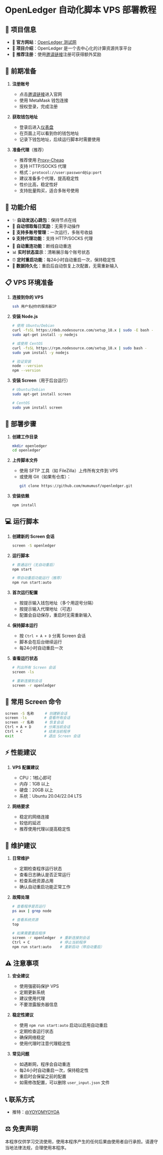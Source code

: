 # OpenLedger 自动化脚本 VPS 部署教程



## 🌟 项目信息

- 🔗 **官方网站**：[OpenLedger 测试网](https://testnet.openledger.xyz/?referral_code=7kbrlkgppu)
- 🎯 **项目介绍**：OpenLedger 是一个去中心化的计算资源共享平台
- 🎁 **推荐注册**：使用[邀请链接](https://testnet.openledger.xyz/?referral_code=7kbrlkgppu)注册可获得额外奖励

## 🎯 前期准备

1. **注册账号**
   - 点击[邀请链接](https://testnet.openledger.xyz/?referral_code=7kbrlkgppu)进入官网
   - 使用 MetaMask 钱包连接
   - 授权登录，完成注册

2. **获取钱包地址**
   - 登录后进入[仪表盘](https://testnet.openledger.xyz/dashboard)
   - 在页面上可以看到你的钱包地址
   - 记录下钱包地址，后续运行脚本时需要使用

3. **准备代理**（推荐）
   - 推荐使用 [Proxy-Cheap](https://app.proxy-cheap.com/r/puD3oz)
   - 支持 HTTP/SOCKS 代理
   - 格式：`protocol://user:password@ip:port`
   - 建议准备多个代理，提高稳定性
   - 性价比高，稳定性好
   - 支持批量购买，适合多账号使用

## 🌟 功能介绍

- ✨ **自动发送心跳包**：保持节点在线
- 🎁 **自动领取每日奖励**：无需手动操作
- 👥 **支持多账号管理**：一次运行，多账号收益
- 🔒 **支持代理功能**：支持 HTTP/SOCKS 代理
- 🔄 **自动重连功能**：断线自动重连
- 📊 **实时状态显示**：清晰展示每个账号状态
- ⏰ **定时重启功能**：每24小时自动重启一次，保持稳定性
- 💾 **数据持久化**：重启后自动恢复上次配置，无需重新输入

## 📋 VPS 环境准备

1. **连接到你的 VPS**
   ```bash
   ssh 用户名@你的服务器IP
   ```

2. **安装 Node.js**
   ```bash
   # 使用 Ubuntu/Debian
   curl -fsSL https://deb.nodesource.com/setup_18.x | sudo -E bash -
   sudo apt-get install -y nodejs

   # 或使用 CentOS
   curl -fsSL https://rpm.nodesource.com/setup_18.x | sudo bash -
   sudo yum install -y nodejs

   # 验证安装
   node --version
   npm --version
   ```

3. **安装 Screen**（用于后台运行）
   ```bash
   # Ubuntu/Debian
   sudo apt-get install screen

   # CentOS
   sudo yum install screen
   ```

## 🚀 部署步骤

1. **创建工作目录**
   ```bash
   mkdir openledger
   cd openledger
   ```

2. **上传脚本文件**
   - 使用 SFTP 工具（如 FileZilla）上传所有文件到 VPS
   - 或使用 Git（如果有仓库）：
     ```bash
     git clone https://github.com/mumumusf/openledger.git
     ```

3. **安装依赖**
   ```bash
   npm install
   ```

## 💻 运行脚本

1. **创建新的 Screen 会话**
   ```bash
   screen -S openledger
   ```

2. **运行脚本**
   ```bash
   # 普通运行（无自动重启）
   npm start

   # 带自动重启功能运行（推荐）
   npm run start:auto
   ```

3. **首次运行配置**
   - 按提示输入钱包地址（多个用逗号分隔）
   - 按提示输入代理地址（可选）
   - 配置会自动保存，重启时无需重新输入

4. **保持脚本运行**
   - 按 `Ctrl + A + D` 分离 Screen 会话
   - 脚本会在后台继续运行
   - 每24小时自动重启一次

5. **查看运行状态**
   ```bash
   # 列出所有 Screen 会话
   screen -ls

   # 重新连接到会话
   screen -r openledger
   ```

## 📝 常用 Screen 命令

```bash
screen -S 名称     # 创建新会话
screen -ls        # 查看所有会话
screen -r 名称     # 恢复会话
Ctrl + A + D      # 分离当前会话
Ctrl + C          # 结束当前程序
exit              # 退出 Screen 会话
```

## ⚡ 性能建议

1. **VPS 配置建议**
   - CPU：1核心即可
   - 内存：1GB 以上
   - 硬盘：20GB 以上
   - 系统：Ubuntu 20.04/22.04 LTS

2. **网络要求**
   - 稳定的网络连接
   - 较低的延迟
   - 推荐使用代理以提高稳定性

## 🔧 维护建议

1. **日常维护**
   - 定期检查程序运行状态
   - 查看日志确认是否正常运行
   - 检查系统资源占用
   - 确认自动重启功能正常工作

2. **故障处理**
   ```bash
   # 查看程序是否运行
   ps aux | grep node

   # 查看系统资源
   top

   # 如果需要重启程序
   screen -r openledger  # 重新连接到会话
   Ctrl + C              # 停止当前程序
   npm run start:auto    # 重新启动（带自动重启）
   ```

## ⚠️ 注意事项

1. **安全建议**
   - 使用强密码保护 VPS
   - 定期更新系统
   - 建议使用代理
   - 不要泄露服务器信息

2. **稳定性建议**
   - 使用 `npm run start:auto` 启动以启用自动重启
   - 定期检查运行状态
   - 确保网络稳定
   - 使用代理时注意代理稳定性

3. **常见问题**
   - 如遇断网，程序会自动重连
   - 每24小时自动重启一次，保持稳定性
   - 重启时会保留之前的配置
   - 如需修改配置，可以删除 `user_input.json` 文件

## 📞 联系方式

- 推特：[@YOYOMYOYOA](https://twitter.com/YOYOMYOYOA)

## ⚖️ 免责声明

本程序仅供学习交流使用，使用本程序产生的任何后果由使用者自行承担。请遵守当地法律法规，合理使用本程序。 
